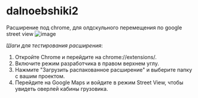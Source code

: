 # dalnoebshiki2
Расширение под chrome, для олдскульного перемещения по google street view
![image](https://github.com/artesk/dalnoebshiki2/assets/1773067/1a800483-936a-446a-bf70-b5bd7a5651c5)


*Шаги для тестирования расширения*:
1. Откройте Chrome и перейдите на chrome://extensions/.
2. Включите режим разработчика в правом верхнем углу.
3. Нажмите "Загрузить распакованное расширение" и выберите папку с вашим проектом.
4. Перейдите на Google Maps и войдите в режим Street View, чтобы увидеть оверлей кабины грузовика.
